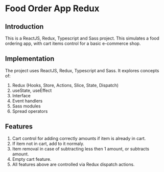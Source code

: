 # Food Order App Redux

## Introduction

This is a ReactJS, Redux, Typescript and Sass project. This simulates a food ordering app, with cart items control for a basic e-commerce shop.

## Implementation

The project uses ReactJS, Redux, Typescript and Sass. It explores concepts of:

1. Redux (Hooks, Store, Actions, Slice, State, Dispatch)
2. useState, useEffect
3. Interface
4. Event handlers
5. Sass modules
6. Spread operators

## Features

1. Cart control for adding correctly amounts if item is already in cart.
2. If item not in cart, add to it normaly.
3. Item removal in case of subtracting less then 1 amount, or subtracts amount.
4. Empty cart feature.
5. All features above are controlled via Redux dispatch actions.
